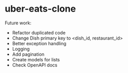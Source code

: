 # uber-eats-clone

Future work:
- Refactor duplicated code
- Change Dish primary key to <dish_id, restaurant_id>
- Better exception handling
- Logging
- Add pagination
- Create models for lists
- Check OpenAPI docs